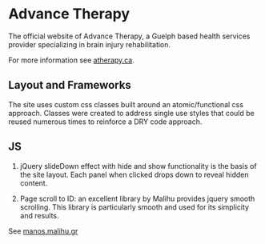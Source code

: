 # **Advance Therapy**

The official website of Advance Therapy, a Guelph based health services provider specializing in brain injury rehabilitation.

For more information see [atherapy.ca](http://atherapy.ca/).

## **Layout and Frameworks**

The site uses custom css classes built around an atomic/functional css approach. Classes were created to address single use styles that could be reused numerous times to reinforce a DRY code approach.

## **JS**

1. jQuery slideDown effect with hide and show functionality is the basis of the site layout. Each panel when clicked drops down to reveal hidden content.

2. Page scroll to ID: an excellent library by Malihu provides jquery smooth scrolling. This library is particularly smooth and used for its simplicity and results.

See [manos.malihu.gr](http://manos.malihu.gr)

